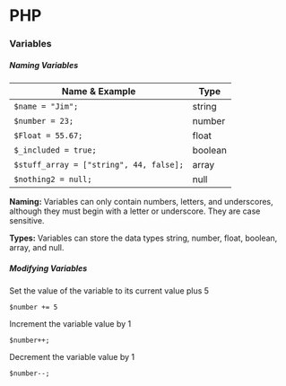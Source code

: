 # PHP

### Variables

##### Naming Variables
| Name & Example | Type   |
|----------------|--------|
| `$name = "Jim";` | string |
| `$number = 23;`  | number |
| `$Float = 55.67;` | float  |
| `$_included = true;` | boolean  |
| `$stuff_array = ["string", 44, false];` | array  |
| `$nothing2 = null;` | null  |

**Naming:** Variables can only contain numbers, letters, and underscores, although they must begin with a letter or underscore. They are case sensitive.

**Types:** Variables can store the data types string, number, float, boolean, array, and null.

##### Modifying Variables
Set the value of the variable to its current value plus 5
```
$number += 5
```

Increment the variable value by 1
```
$number++;
```

Decrement the variable value by 1
```
$number--;
```